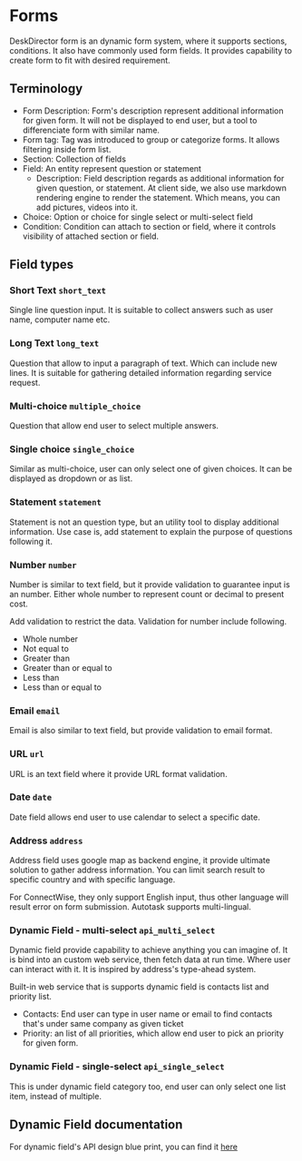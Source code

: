 # Forms

DeskDirector form is an dynamic form system, where it supports sections, conditions. It also have commonly used form fields. It provides capability to create form to fit with desired requirement.

## Terminology
* Form Description: Form's description represent additional information for given form. It will not be displayed to end user, but a tool to differenciate form with similar name.
* Form tag: Tag was introduced to group or categorize forms. It allows filtering inside form list.
* Section: Collection of fields
* Field: An entity represent question or statement
    * Description: Field description regards as additional information for given question, or statement. At client side, we also use markdown rendering engine to render the statement. Which means, you can add pictures, videos into it.
* Choice: Option or choice for single select or multi-select field
* Condition: Condition can attach to section or field, where it controls visibility of attached section or field.

## Field types

### Short Text `short_text`

Single line question input. It is suitable to collect answers such as user name, computer name etc.

### Long Text `long_text`

Question that allow to input a paragraph of text. Which can include new lines. It is suitable for gathering detailed information regarding service request.

### Multi-choice `multiple_choice`

Question that allow end user to select multiple answers.

### Single choice `single_choice`

Similar as multi-choice, user can only select one of given choices. It can be displayed as dropdown or as list.

### Statement `statement`

Statement is not an question type, but an utility tool to display additional information. Use case is, add statement to explain the purpose of questions following it.

### Number `number`

Number is similar to text field, but it provide validation to guarantee input is an number. Either whole number to represent count or decimal to present cost.

Add validation to restrict the data. Validation for number include following.
* Whole number
* Not equal to
* Greater than
* Greater than or equal to
* Less than
* Less than or equal to

### Email `email`

Email is also similar to text field, but provide validation to email format.

### URL `url`

URL is an text field where it provide URL format validation.

### Date `date`

Date field allows end user to use calendar to select a specific date.

### Address `address`

Address field uses google map as backend engine, it provide ultimate solution to gather address information. You can limit search result to specific country and with specific language.

For ConnectWise, they only support English input, thus other language will result error on form submission. Autotask supports multi-lingual.

### Dynamic Field - multi-select `api_multi_select`

Dynamic field provide capability to achieve anything you can imagine of. It is bind into an custom web service, then fetch data at run time. Where user can interact with it. It is inspired by address's type-ahead system.

Built-in web service that is supports dynamic field is contacts list and priority list.
* Contacts: End user can type in user name or email to find contacts that's under same company as given ticket
* Priority: an list of all priorities, which allow end user to pick an priority for given form.

### Dynamic Field - single-select `api_single_select`

This is under dynamic field category too, end user can only select one list item, instead of multiple.

## Dynamic Field documentation

For dynamic field's API design blue print, you can find it [here](dynamic_field.md)
